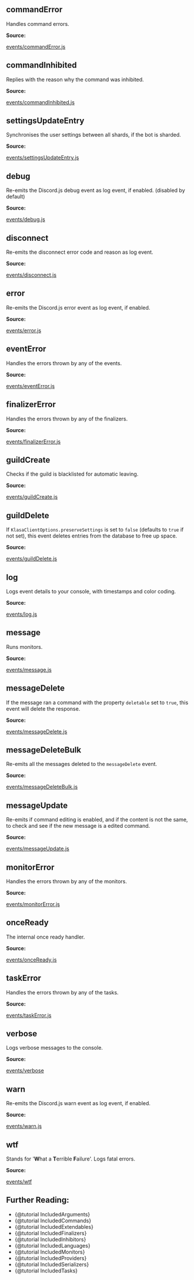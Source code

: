 ## commandError

Handles command errors.

**Source:**

[events/commandError.js](https://github.com/dirigeants/klasa/blob/master/src/events/commandError.js)

## commandInhibited

Replies with the reason why the command was inhibited.

**Source:**

[events/commandInhibited.js](https://github.com/dirigeants/klasa/blob/master/src/events/commandInhibited.js)

## settingsUpdateEntry

Synchronises the user settings between all shards, if the bot is sharded.

**Source:**

[events/settingsUpdateEntry.js](https://github.com/dirigeants/klasa/blob/master/src/events/settingsUpdateEntry.js)

## debug

Re-emits the Discord.js debug event as log event, if enabled. (disabled by default)

**Source:**

[events/debug.js](https://github.com/dirigeants/klasa/blob/master/src/events/debug.js)

## disconnect

Re-emits the disconnect error code and reason as log event.

**Source:**

[events/disconnect.js](https://github.com/dirigeants/klasa/blob/master/src/events/disconnect.js)

## error

Re-emits the Discord.js error event as log event, if enabled.

**Source:**

[events/error.js](https://github.com/dirigeants/klasa/blob/master/src/events/error.js)

## eventError

Handles the errors thrown by any of the events.

**Source:**

[events/eventError.js](https://github.com/dirigeants/klasa/blob/master/src/events/eventError.js)

## finalizerError

Handles the errors thrown by any of the finalizers.

**Source:**

[events/finalizerError.js](https://github.com/dirigeants/klasa/blob/master/src/events/finalizerError.js)

## guildCreate

Checks if the guild is blacklisted for automatic leaving.

**Source:**

[events/guildCreate.js](https://github.com/dirigeants/klasa/blob/master/src/events/guildCreate.js)

## guildDelete

If `KlasaClientOptions.preserveSettings` is set to `false` (defaults to `true` if not set), this event deletes entries from the database to free up space.

**Source:**

[events/guildDelete.js](https://github.com/dirigeants/klasa/blob/master/src/events/guildDelete.js)

## log

Logs event details to your console, with timestamps and color coding.

**Source:**

[events/log.js](https://github.com/dirigeants/klasa/blob/master/src/events/log.js)

## message

Runs monitors.

**Source:**

[events/message.js](https://github.com/dirigeants/klasa/blob/master/src/events/message.js)

## messageDelete

If the message ran a command with the property `deletable` set to `true`, this event will delete the response.

**Source:**

[events/messageDelete.js](https://github.com/dirigeants/klasa/blob/master/src/events/messageDelete.js)

## messageDeleteBulk

Re-emits all the messages deleted to the `messageDelete` event.

**Source:**

[events/messageDeleteBulk.js](https://github.com/dirigeants/klasa/blob/master/src/events/messageDeleteBulk.js)

## messageUpdate

Re-emits if command editing is enabled, and if the content is not the same, to check and see if the new message is a edited command.

**Source:**

[events/messageUpdate.js](https://github.com/dirigeants/klasa/blob/master/src/events/messageUpdate.js)

## monitorError

Handles the errors thrown by any of the monitors.

**Source:**

[events/monitorError.js](https://github.com/dirigeants/klasa/blob/master/src/events/monitorError.js)

## onceReady

The internal once ready handler.

**Source:**

[events/onceReady.js](https://github.com/dirigeants/klasa/blob/master/src/events/onceReady.js)

## taskError

Handles the errors thrown by any of the tasks.

**Source:**

[events/taskError.js](https://github.com/dirigeants/klasa/blob/master/src/events/taskError.js)

## verbose

Logs verbose messages to the console.

**Source:**

[events/verbose](https://github.com/dirigeants/klasa/blob/master/src/events/verbose.js)

## warn

Re-emits the Discord.js warn event as log event, if enabled.

**Source:**

[events/warn.js](https://github.com/dirigeants/klasa/blob/master/src/events/warn.js)

## wtf

Stands for '**W**hat a **T**errible **F**ailure'. Logs fatal errors.

**Source:**

[events/wtf](https://github.com/dirigeants/klasa/blob/master/src/events/wtf.js)

## Further Reading:

- {@tutorial IncludedArguments}
- {@tutorial IncludedCommands}
- {@tutorial IncludedExtendables}
- {@tutorial IncludedFinalizers}
- {@tutorial IncludedInhibitors}
- {@tutorial IncludedLanguages}
- {@tutorial IncludedMonitors}
- {@tutorial IncludedProviders}
- {@tutorial IncludedSerializers}
- {@tutorial IncludedTasks}
